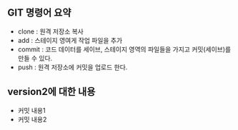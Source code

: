 ## GIT 명령어 요약

- clone : 원격 저장소 복사
- add : 스테이지 영여게 작업 파일을 추가
- commit : 코드 데이터를 세이브, 스테이지 영역의 파일들을 가지고 커밋(세이브)를 만들 수 있다.
- push : 원격 저장소에 커밋을 업로드 한다.

## version2에 대한 내용

- 커밋 내용1
- 커밋 내용2